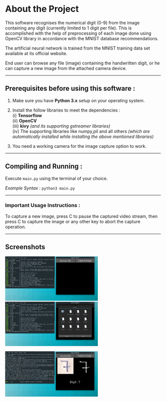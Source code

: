 <br/>

# About the Project  

This software recognises the numerical digit (0-9) from the image containing any digit (currently limited to 1 digit per file). This is accomplished with the help of preprocessing of each image done using OpenCV library in accordance with the MNIST database recommendations.

The artificial neural network is trained from the MNIST training data set available at its official website.

End user can browse any file (image) containing the handwritten digit, or he can capture a new image from the attached camera device.

---
## Prerequisites before using this software :

1. Make sure you have **Python 3.x** setup on your operating system.  
   
2. Install the follow libraries to meet the dependencies :  
    (i) **Tensorflow**  
    (ii) **OpenCV**  
	(iii) **kivy** *(and its supporting gstreamer libraries)*  
    (iv) The supporting libraries like numpy,pil and all others *(which are automatically installed while installing the above mentioned libraries)*  

3. You need a working camera for the image capture option to work.

---

## Compiling and Running :

Execute `main.py` using the terminal of your choice.

_Example Syntax_ : `python3 main.py`

---

### Important Usage Instructions : 

To capture a new image, press C to pause the captured video stream, then press C to capture the image or any other key to abort the capture operation.

---

## Screenshots

<p float="left">
   <img src="https://github.com/akashpanda122/digit-recognizer/blob/main/cap1.png" alt="hand reader screenshot 1" width=300px />
    &emsp;
   <img src="https://github.com/akashpanda122/digit-recognizer/blob/main/cap2.png" alt="hand reader screenshot 2" width=300px />

</p>

<p float="left">
   <img src="https://github.com/akashpanda122/digit-recognizer/blob/main/cap3.png" alt="hand reader screenshot 3" width=300px />
    &emsp;

</p>

